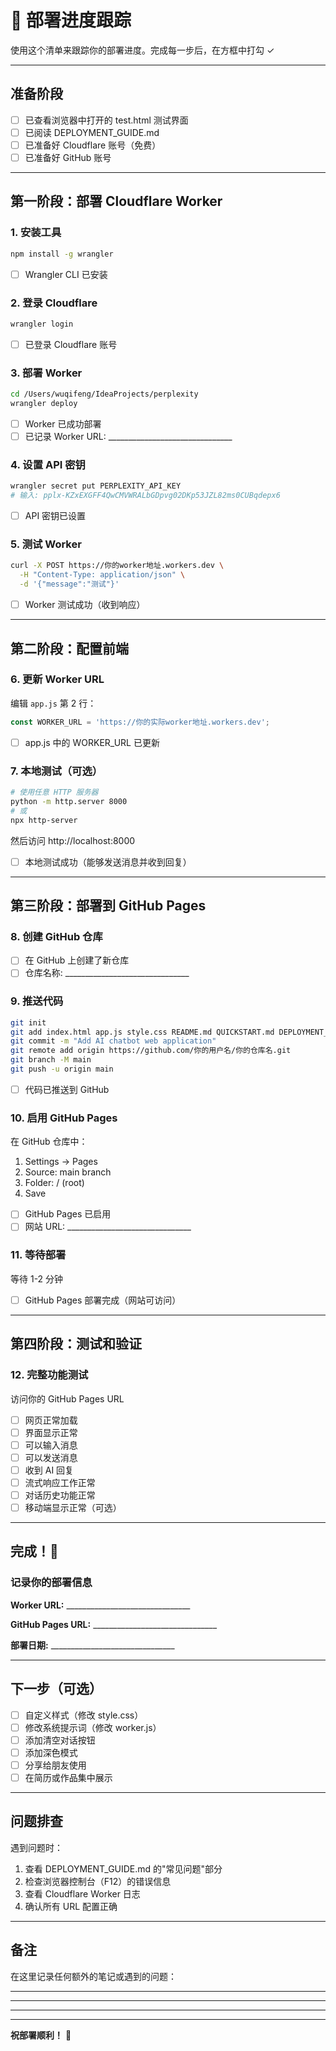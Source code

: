 # 🎯 部署进度跟踪

使用这个清单来跟踪你的部署进度。完成每一步后，在方框中打勾 ✓

---

## 准备阶段

- [ ] 已查看浏览器中打开的 test.html 测试界面
- [ ] 已阅读 DEPLOYMENT_GUIDE.md
- [ ] 已准备好 Cloudflare 账号（免费）
- [ ] 已准备好 GitHub 账号

---

## 第一阶段：部署 Cloudflare Worker

### 1. 安装工具
```bash
npm install -g wrangler
```
- [ ] Wrangler CLI 已安装

### 2. 登录 Cloudflare
```bash
wrangler login
```
- [ ] 已登录 Cloudflare 账号

### 3. 部署 Worker
```bash
cd /Users/wuqifeng/IdeaProjects/perplexity
wrangler deploy
```
- [ ] Worker 已成功部署
- [ ] 已记录 Worker URL: _______________________________

### 4. 设置 API 密钥
```bash
wrangler secret put PERPLEXITY_API_KEY
# 输入: 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
```
- [ ] API 密钥已设置

### 5. 测试 Worker
```bash
curl -X POST https://你的worker地址.workers.dev \
  -H "Content-Type: application/json" \
  -d '{"message":"测试"}'
```
- [ ] Worker 测试成功（收到响应）

---

## 第二阶段：配置前端

### 6. 更新 Worker URL
编辑 `app.js` 第 2 行：
```javascript
const WORKER_URL = 'https://你的实际worker地址.workers.dev';
```
- [ ] app.js 中的 WORKER_URL 已更新

### 7. 本地测试（可选）
```bash
# 使用任意 HTTP 服务器
python -m http.server 8000
# 或
npx http-server
```
然后访问 http://localhost:8000
- [ ] 本地测试成功（能够发送消息并收到回复）

---

## 第三阶段：部署到 GitHub Pages

### 8. 创建 GitHub 仓库
- [ ] 在 GitHub 上创建了新仓库
- [ ] 仓库名称: _______________________________

### 9. 推送代码
```bash
git init
git add index.html app.js style.css README.md QUICKSTART.md DEPLOYMENT_GUIDE.md .gitignore
git commit -m "Add AI chatbot web application"
git remote add origin https://github.com/你的用户名/你的仓库名.git
git branch -M main
git push -u origin main
```
- [ ] 代码已推送到 GitHub

### 10. 启用 GitHub Pages
在 GitHub 仓库中：
1. Settings → Pages
2. Source: main branch
3. Folder: / (root)
4. Save

- [ ] GitHub Pages 已启用
- [ ] 网站 URL: _______________________________

### 11. 等待部署
等待 1-2 分钟
- [ ] GitHub Pages 部署完成（网站可访问）

---

## 第四阶段：测试和验证

### 12. 完整功能测试
访问你的 GitHub Pages URL
- [ ] 网页正常加载
- [ ] 界面显示正常
- [ ] 可以输入消息
- [ ] 可以发送消息
- [ ] 收到 AI 回复
- [ ] 流式响应工作正常
- [ ] 对话历史功能正常
- [ ] 移动端显示正常（可选）

---

## 完成！🎉

### 记录你的部署信息

**Worker URL:** _______________________________

**GitHub Pages URL:** _______________________________

**部署日期:** _______________________________

---

## 下一步（可选）

- [ ] 自定义样式（修改 style.css）
- [ ] 修改系统提示词（修改 worker.js）
- [ ] 添加清空对话按钮
- [ ] 添加深色模式
- [ ] 分享给朋友使用
- [ ] 在简历或作品集中展示

---

## 问题排查

遇到问题时：
1. 查看 DEPLOYMENT_GUIDE.md 的"常见问题"部分
2. 检查浏览器控制台（F12）的错误信息
3. 查看 Cloudflare Worker 日志
4. 确认所有 URL 配置正确

---

## 备注

在这里记录任何额外的笔记或遇到的问题：

_______________________________

_______________________________

_______________________________

---

**祝部署顺利！** 🚀

